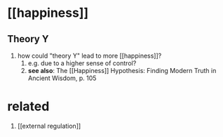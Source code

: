 # [[happiness]]
## Theory Y
1. how could "theory Y" lead to more [[happiness]]?
	1. e.g. due to a higher sense of control?
	2. **see also**: The [[Happiness]] Hypothesis: Finding Modern Truth in Ancient Wisdom, p. 105

# related
1. [[external regulation]]
